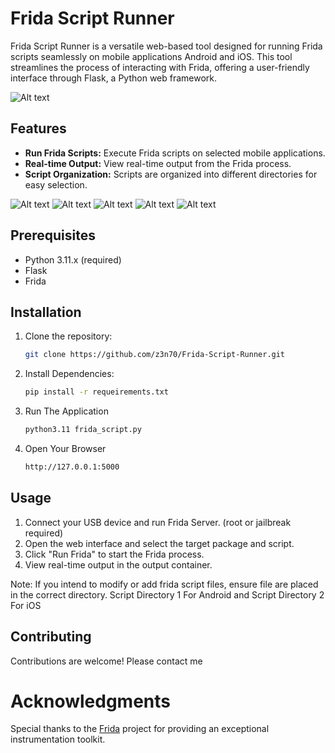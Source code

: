 # Frida Script Runner

Frida Script Runner is a versatile web-based tool designed for running Frida scripts seamlessly on mobile applications Android and iOS. This tool streamlines the process of interacting with Frida, offering a user-friendly interface through Flask, a Python web framework.

![Alt text](https://raw.githubusercontent.com/z3n70/Frida-Script-Runner/main/FSR.png?token=GHSAT0AAAAAAB2UAMETIWMNS5FMUJYWSNOGZMIQLVQ#")

## Features

- **Run Frida Scripts:** Execute Frida scripts on selected mobile applications.
- **Real-time Output:** View real-time output from the Frida process.
- **Script Organization:** Scripts are organized into different directories for easy selection.

![Alt text](https://i.ibb.co/yRLD4mg/Screen-Shot-2023-12-25-at-00-14-22.png#")
![Alt text](https://i.ibb.co/JC2mfPB/Screen-Shot-2023-12-25-at-02-20-21.png#")
![Alt text](https://i.ibb.co/VWCnbGc/Screen-Shot-2023-12-25-at-02-20-33.png#")
![Alt text](https://i.ibb.co/Mfcfq6w/Screen-Shot-2023-12-25-at-02-20-52.png#")
![Alt text](https://i.ibb.co/Db1my9z/Screen-Shot-2023-12-25-at-02-31-13.png#")

## Prerequisites

- Python 3.11.x (required)
- Flask
- Frida

## Installation

1. Clone the repository:

   ```bash
   git clone https://github.com/z3n70/Frida-Script-Runner.git

2. Install Dependencies:

   ```bash
   pip install -r requeirements.txt

3. Run The Application

   ```bash
   python3.11 frida_script.py

4. Open Your Browser

   ```bash
   http://127.0.0.1:5000

## Usage
1. Connect your USB device and run Frida Server. (root or jailbreak required)
2. Open the web interface and select the target package and script.
3. Click "Run Frida" to start the Frida process.
4. View real-time output in the output container.

Note: If you intend to modify or add frida script files, ensure file are placed in the correct directory. Script Directory 1 For Android and Script Directory 2 For iOS

## Contributing
Contributions are welcome! Please contact me 

# Acknowledgments
Special thanks to the [Frida](https://frida.re/) project for providing an exceptional instrumentation toolkit.
